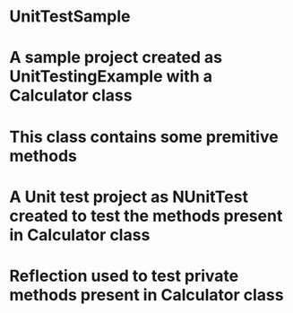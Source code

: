 # UnitTestSample


# A sample project created as UnitTestingExample with a Calculator class
# This class contains some premitive methods

# A Unit test project as NUnitTest created to test the methods present in Calculator class

# Reflection used to test private methods present in Calculator class